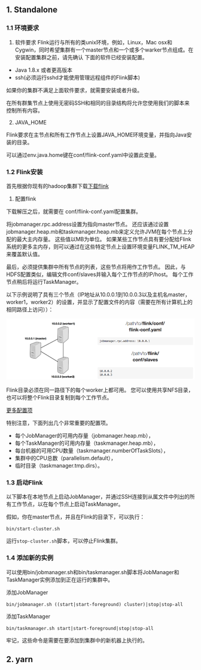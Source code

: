 
## 1. Standalone

### 1.1 环境要求
1. 软件要求
Flink运行与所有的类unix环境，例如，Linux，Mac osx和Cygwin，同时希望集群有一个master节点和一个或多个warker节点组成。在安装配置集群之前，请先确认
下面的软件已经安装配置。
* Java 1.8.x 或者更高版本
* ssh(必须运行sshd才能使用管理远程组件的Flink脚本)

如果你的集群不满足上面软件要求，就需要安装或者升级。

在所有群集节点上使用无密码SSH和相同的目录结构将允许您使用我们的脚本来控制所有内容。

2. JAVA_HOME

Flink要求在主节点和所有工作节点上设置JAVA_HOME环境变量，并指向Java安装的目录。

可以通过env.java.home键在conf/flink-conf.yaml中设置此变量。

### 1.2 Flink安装

首先根据你现有的hadoop集群下载[下载flink](https://flink.apache.org/downloads.html)

1. 配置flink

下载解压之后，就需要在 conf/flink-conf.yaml配置集群。

将jobmanager.rpc.address设置为指向master节点。 还应该通过设置jobmanager.heap.mb和taskmanager.heap.mb来定义允许JVM在每个节点上分配的最大主内存量。
这些值以MB为单位。 如果某些工作节点具有要分配给Flink系统的更多主内存，则可以通过在这些特定节点上设置环境变量FLINK_TM_HEAP来覆盖默认值。

最后，必须提供集群中所有节点的列表，这些节点将用作工作节点。 因此，与HDFS配置类似，编辑文件conf/slaves并输入每个工作节点的IP/host。 每个工作节点稍后将运行TaskManager。

以下示例说明了具有三个节点（IP地址从10.0.0.1到10.0.0.3以及主机名master，worker1，worker2）的设置，并显示了配置文件的内容（需要在所有计算机上的相同路径上访问））：

![image](../../pic/WhatIsFlink/flinkCluster.png)

Flink目录必须在同一路径下的每个worker上都可用。 您可以使用共享NFS目录，也可以将整个Flink目录复制到每个工作节点。

[更多配置项](https://ci.apache.org/projects/flink/flink-docs-release-1.5/ops/config.html)

特别注意，下面列出几个非常重要的配置项。

* 每个JobManager的可用内存量（jobmanager.heap.mb），
* 每个TaskManager的可用内存量（taskmanager.heap.mb），
* 每台机器的可用CPU数量（taskmanager.numberOfTaskSlots），
* 集群中的CPU总数（parallelism.default），
* 临时目录（taskmanager.tmp.dirs）。

### 1.3 启动Flink

以下脚本在本地节点上启动JobManager，并通过SSH连接到从属文件中列出的所有工作节点，以在每个节点上启动TaskManager。

假如，你在master节点，并且在Flink的目录下，可以执行：

```
bin/start-cluster.sh
```

运行`stop-cluster.sh`脚本，可以停止Flink集群。

### 1.4 添加新的实例

可以使用bin/jobmanager.sh和bin/taskmanager.sh脚本将JobManager和TaskManager实例添加到正在运行的集群中。

添加JobManager
```
bin/jobmanager.sh ((start|start-foreground) cluster)|stop|stop-all
```

添加TaskManager
```
bin/taskmanager.sh start|start-foreground|stop|stop-all
```

牢记，这些命令是需要在要添加到集群中的新机器上执行的。

## 2. yarn 

